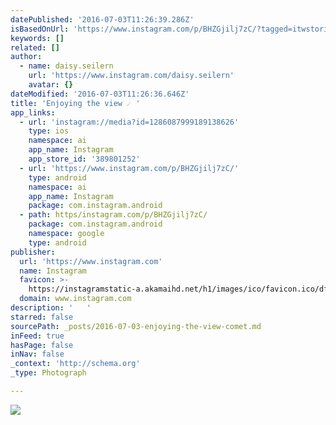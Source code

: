 ```yaml
---
datePublished: '2016-07-03T11:26:39.286Z'
isBasedOnUrl: 'https://www.instagram.com/p/BHZGjilj7zC/?tagged=itwstories'
keywords: []
related: []
author:
  - name: daisy.seilern
    url: 'https://www.instagram.com/daisy.seilern'
    avatar: {}
dateModified: '2016-07-03T11:26:36.646Z'
title: 'Enjoying the view ☄ '
app_links:
  - url: 'instagram://media?id=1286087999189138626'
    type: ios
    namespace: ai
    app_name: Instagram
    app_store_id: '389801252'
  - url: 'https://www.instagram.com/p/BHZGjilj7zC/'
    type: android
    namespace: ai
    app_name: Instagram
    package: com.instagram.android
  - path: https/instagram.com/p/BHZGjilj7zC/
    package: com.instagram.android
    namespace: google
    type: android
publisher:
  url: 'https://www.instagram.com'
  name: Instagram
  favicon: >-
    https://instagramstatic-a.akamaihd.net/h1/images/ico/favicon.ico/dfa85bb1fd63.ico
  domain: www.instagram.com
description: '   '
starred: false
sourcePath: _posts/2016-07-03-enjoying-the-view-comet.md
inFeed: true
hasPage: false
inNav: false
_context: 'http://schema.org'
_type: Photograph

---
```

![   ](https://scontent.cdninstagram.com/t51.2885-15/s640x640/sh0.08/e35/13534630_1230742523616797_1181003675_n.jpg?ig_cache_key=MTI4NjA4Nzk5OTE4OTEzODYyNg%3D%3D.2)